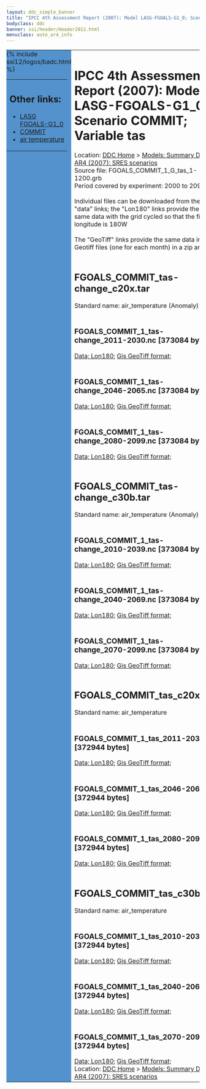 ```yaml
---
layout: ddc_simple_banner
title: "IPCC 4th Assessment Report (2007): Model LASG-FGOALS-G1_0; Scenario COMMIT; Variable tas"
bodyclass: ddc
banner: ssi/header/Header2012.html
menuclass: auto_ar4_info
---
```



<table width="100%" border="0" cellspacing="0" cellpadding="0" style="border-collapse: collapse;">
<tr style="margin:0;padding:0;border:0;">
<td style="margin:0;padding:0;border:0;height:1pt;width:150pt;background:#5492CD;" valign="top" >

<div id="lh-col2" class="auto_ar4_info">
<table class="menumain" bgcolor="#5492CD" cellspacing="0" width="100%" border="0">
<tr><td>
<h2> Other links:</h2>
<ul>
<li><a href="/auto/ar4/model-LASG-FGOALS-G1_0.html">LASG<br/>FGOALS-G1_0</a></li>
<li><a href="/auto/ar4/scenario-COMMIT.html">COMMIT</a></li>
<li><a href="/auto/ar4/var-air_temperature.html">air temperature</a></li>
</ul>
</td></tr>
{% include ssi12/logos/badc.html %}
</table>
</div>
</td>
<td><h1>IPCC 4th Assessment Report (2007): Model LASG-FGOALS-G1_0; Scenario COMMIT; Variable tas</h1>

<!-- Breadcrumb1 -->
<div id="breadcrumb1" align="left">
Location: <a href="/index.html">DDC Home</a> > <a href="/sim/gcm_clim/">Models: Summary Data</a>
> <a href="/sim/gcm_clim/SRES_AR4/index.html">AR4 (2007): SRES scenarios</a>
</div>
<!-- End of Breadcrumb1 -->Source file: FGOALS_COMMIT_1_G_tas_1-1200.grb
<br/>
Period covered by experiment: 2000 to 2099<br/>
<br/>Individual files can be downloaded from the "data" links; the "Lon180" links provide the same data
         with the grid cycled so that the first longitude is 180W<br/>
<br/>The "GeoTiff" links provide the same data in 12 Geotiff files (one for each month)
          in a zip archive<br/>
<br/><h2>FGOALS_COMMIT_tas-change_c20x.tar</h2>
Standard name: air_temperature (Anomaly)<br>
<br/><h3>FGOALS_COMMIT_1_tas-change_2011-2030.nc [373084 bytes]</h3>
<a href="http://apps.ipcc-data.org/cgi-bin/downl/ar4_nc/tas/FGOALS_COMMIT_1_tas-change_2011-2030.nc">Data; </a><a href="http://apps.ipcc-data.org/cgi-bin/downl/ar4_nc/tas/FGOALS_COMMIT_1_tas-change_2011-2030.cyto180.nc"> Lon180</a>; <a href="/cgi-bin/downl/ar4_tif/tas/FGOALS_COMMIT_1_tas-change_2011-2030.zip">Gis GeoTiff format; </a><br/>
<br/><h3>FGOALS_COMMIT_1_tas-change_2046-2065.nc [373084 bytes]</h3>
<a href="http://apps.ipcc-data.org/cgi-bin/downl/ar4_nc/tas/FGOALS_COMMIT_1_tas-change_2046-2065.nc">Data; </a><a href="http://apps.ipcc-data.org/cgi-bin/downl/ar4_nc/tas/FGOALS_COMMIT_1_tas-change_2046-2065.cyto180.nc"> Lon180</a>; <a href="/cgi-bin/downl/ar4_tif/tas/FGOALS_COMMIT_1_tas-change_2046-2065.zip">Gis GeoTiff format; </a><br/>
<br/><h3>FGOALS_COMMIT_1_tas-change_2080-2099.nc [373084 bytes]</h3>
<a href="http://apps.ipcc-data.org/cgi-bin/downl/ar4_nc/tas/FGOALS_COMMIT_1_tas-change_2080-2099.nc">Data; </a><a href="http://apps.ipcc-data.org/cgi-bin/downl/ar4_nc/tas/FGOALS_COMMIT_1_tas-change_2080-2099.cyto180.nc"> Lon180</a>; <a href="/cgi-bin/downl/ar4_tif/tas/FGOALS_COMMIT_1_tas-change_2080-2099.zip">Gis GeoTiff format; </a><br/>
<br/><h2>FGOALS_COMMIT_tas-change_c30b.tar</h2>
Standard name: air_temperature (Anomaly)<br>
<br/><h3>FGOALS_COMMIT_1_tas-change_2010-2039.nc [373084 bytes]</h3>
<a href="http://apps.ipcc-data.org/cgi-bin/downl/ar4_nc/tas/FGOALS_COMMIT_1_tas-change_2010-2039.nc">Data; </a><a href="http://apps.ipcc-data.org/cgi-bin/downl/ar4_nc/tas/FGOALS_COMMIT_1_tas-change_2010-2039.cyto180.nc"> Lon180</a>; <a href="/cgi-bin/downl/ar4_tif/tas/FGOALS_COMMIT_1_tas-change_2010-2039.zip">Gis GeoTiff format; </a><br/>
<br/><h3>FGOALS_COMMIT_1_tas-change_2040-2069.nc [373084 bytes]</h3>
<a href="http://apps.ipcc-data.org/cgi-bin/downl/ar4_nc/tas/FGOALS_COMMIT_1_tas-change_2040-2069.nc">Data; </a><a href="http://apps.ipcc-data.org/cgi-bin/downl/ar4_nc/tas/FGOALS_COMMIT_1_tas-change_2040-2069.cyto180.nc"> Lon180</a>; <a href="/cgi-bin/downl/ar4_tif/tas/FGOALS_COMMIT_1_tas-change_2040-2069.zip">Gis GeoTiff format; </a><br/>
<br/><h3>FGOALS_COMMIT_1_tas-change_2070-2099.nc [373084 bytes]</h3>
<a href="http://apps.ipcc-data.org/cgi-bin/downl/ar4_nc/tas/FGOALS_COMMIT_1_tas-change_2070-2099.nc">Data; </a><a href="http://apps.ipcc-data.org/cgi-bin/downl/ar4_nc/tas/FGOALS_COMMIT_1_tas-change_2070-2099.cyto180.nc"> Lon180</a>; <a href="/cgi-bin/downl/ar4_tif/tas/FGOALS_COMMIT_1_tas-change_2070-2099.zip">Gis GeoTiff format; </a><br/>
<br/><h2>FGOALS_COMMIT_tas_c20x.tar</h2>
Standard name: air_temperature<br>
<br/><h3>FGOALS_COMMIT_1_tas_2011-2030.nc [372944 bytes]</h3>
<a href="http://apps.ipcc-data.org/cgi-bin/downl/ar4_nc/tas/FGOALS_COMMIT_1_tas_2011-2030.nc">Data; </a><a href="http://apps.ipcc-data.org/cgi-bin/downl/ar4_nc/tas/FGOALS_COMMIT_1_tas_2011-2030.cyto180.nc"> Lon180</a>; <a href="/cgi-bin/downl/ar4_tif/tas/FGOALS_COMMIT_1_tas_2011-2030.zip">Gis GeoTiff format; </a><br/>
<br/><h3>FGOALS_COMMIT_1_tas_2046-2065.nc [372944 bytes]</h3>
<a href="http://apps.ipcc-data.org/cgi-bin/downl/ar4_nc/tas/FGOALS_COMMIT_1_tas_2046-2065.nc">Data; </a><a href="http://apps.ipcc-data.org/cgi-bin/downl/ar4_nc/tas/FGOALS_COMMIT_1_tas_2046-2065.cyto180.nc"> Lon180</a>; <a href="/cgi-bin/downl/ar4_tif/tas/FGOALS_COMMIT_1_tas_2046-2065.zip">Gis GeoTiff format; </a><br/>
<br/><h3>FGOALS_COMMIT_1_tas_2080-2099.nc [372944 bytes]</h3>
<a href="http://apps.ipcc-data.org/cgi-bin/downl/ar4_nc/tas/FGOALS_COMMIT_1_tas_2080-2099.nc">Data; </a><a href="http://apps.ipcc-data.org/cgi-bin/downl/ar4_nc/tas/FGOALS_COMMIT_1_tas_2080-2099.cyto180.nc"> Lon180</a>; <a href="/cgi-bin/downl/ar4_tif/tas/FGOALS_COMMIT_1_tas_2080-2099.zip">Gis GeoTiff format; </a><br/>
<br/><h2>FGOALS_COMMIT_tas_c30b.tar</h2>
Standard name: air_temperature<br>
<br/><h3>FGOALS_COMMIT_1_tas_2010-2039.nc [372944 bytes]</h3>
<a href="http://apps.ipcc-data.org/cgi-bin/downl/ar4_nc/tas/FGOALS_COMMIT_1_tas_2010-2039.nc">Data; </a><a href="http://apps.ipcc-data.org/cgi-bin/downl/ar4_nc/tas/FGOALS_COMMIT_1_tas_2010-2039.cyto180.nc"> Lon180</a>; <a href="/cgi-bin/downl/ar4_tif/tas/FGOALS_COMMIT_1_tas_2010-2039.zip">Gis GeoTiff format; </a><br/>
<br/><h3>FGOALS_COMMIT_1_tas_2040-2069.nc [372944 bytes]</h3>
<a href="http://apps.ipcc-data.org/cgi-bin/downl/ar4_nc/tas/FGOALS_COMMIT_1_tas_2040-2069.nc">Data; </a><a href="http://apps.ipcc-data.org/cgi-bin/downl/ar4_nc/tas/FGOALS_COMMIT_1_tas_2040-2069.cyto180.nc"> Lon180</a>; <a href="/cgi-bin/downl/ar4_tif/tas/FGOALS_COMMIT_1_tas_2040-2069.zip">Gis GeoTiff format; </a><br/>
<br/><h3>FGOALS_COMMIT_1_tas_2070-2099.nc [372944 bytes]</h3>
<a href="http://apps.ipcc-data.org/cgi-bin/downl/ar4_nc/tas/FGOALS_COMMIT_1_tas_2070-2099.nc">Data; </a><a href="http://apps.ipcc-data.org/cgi-bin/downl/ar4_nc/tas/FGOALS_COMMIT_1_tas_2070-2099.cyto180.nc"> Lon180</a>; <a href="/cgi-bin/downl/ar4_tif/tas/FGOALS_COMMIT_1_tas_2070-2099.zip">Gis GeoTiff format; </a><br/>
<!-- Breadcrumb2 -->
<div id="breadcrumb2" align="left">
Location: <a href="/index.html">DDC Home</a> > <a href="/sim/gcm_clim/">Models: Summary Data</a>
> <a href="/sim/gcm_clim/SRES_AR4/index.html">AR4 (2007): SRES scenarios</a>
</div>
<!-- End of Breadcrumb2 --></td></tr></table>
